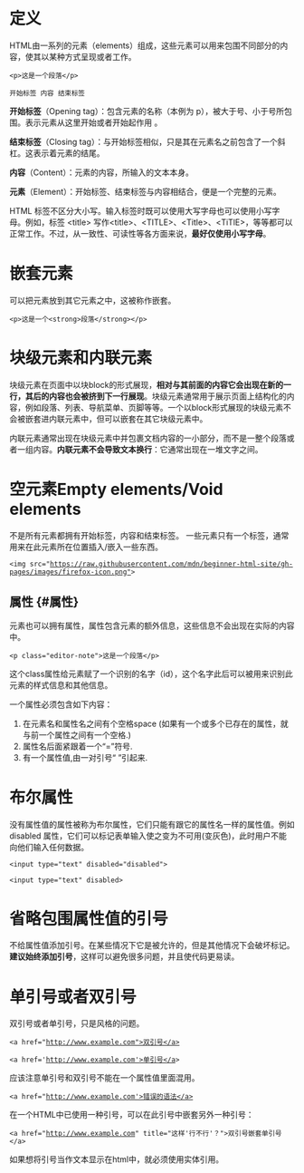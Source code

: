 # 定义

HTML由一系列的元素（elements）组成，这些元素可以用来包围不同部分的内容，使其以某种方式呈现或者工作。

`<p>这是一个段落</p>`

`开始标签 内容 结束标签`

**开始标签**（Opening tag）：包含元素的名称（本例为 p），被大于号、小于号所包围。表示元素从这里开始或者开始起作用 。

**结束标签**（Closing tag）：与开始标签相似，只是其在元素名之前包含了一个斜杠。这表示着元素的结尾。

**内容**（Content）：元素的内容，所输入的文本本身。

**元素**（Element）：开始标签、结束标签与内容相结合，便是一个完整的元素。

HTML 标签不区分大小写。输入标签时既可以使用大写字母也可以使用小写字母。例如，标签 &lt;title&gt; 写作&lt;title&gt;、&lt;TITLE&gt;、&lt;Title&gt;、&lt;TiTlE&gt;，等等都可以正常工作。不过，从一致性、可读性等各方面来说，**最好仅使用小写字母**。

# 嵌套元素

可以把元素放到其它元素之中，这被称作嵌套。

`<p>这是一个<strong>段落</strong></p>`

# 块级元素和内联元素

块级元素在页面中以块block的形式展现，**相对与其前面的内容它会出现在新的一行，其后的内容也会被挤到下一行展现**。块级元素通常用于展示页面上结构化的内容，例如段落、列表、导航菜单、页脚等等。一个以block形式展现的块级元素不会被嵌套进内联元素中，但可以嵌套在其它块级元素中。

内联元素通常出现在块级元素中并包裹文档内容的一小部分，而不是一整个段落或者一组内容。**内联元素不会导致文本换行**：它通常出现在一堆文字之间。

# 空元素Empty elements/Void elements

不是所有元素都拥有开始标签，内容和结束标签。 一些元素只有一个标签，通常用来在此元素所在位置插入/嵌入一些东西。

`<img src="`[`https://raw.githubusercontent.com/mdn/beginner-html-site/gh-pages/images/firefox-icon.png"`](https://raw.githubusercontent.com/mdn/beginner-html-site/gh-pages/images/firefox-icon.png"]%28https://raw.githubusercontent.com/mdn/beginner-html-site/gh-pages/images/firefox-icon.png"]%28https://raw.githubusercontent.com/mdn/beginner-html-site/gh-pages/images/firefox-icon.png"]%28https://raw.githubusercontent.com/mdn/beginner-html-site/gh-pages/images/firefox-icon.png>]%28https://raw.githubusercontent.com/mdn/beginner-html-site/gh-pages/images/firefox-icon.png"]%28https://raw.githubusercontent.com/mdn/beginner-html-site/gh-pages/images/firefox-icon.png"&gt%29&gt%29&gt%29&gt)`>`

## 属性 {#属性}

元素也可以拥有属性，属性包含元素的额外信息，这些信息不会出现在实际的内容中。

`<p class="editor-note">这是一个段落</p>`

这个class属性给元素赋了一个识别的名字（id），这个名字此后可以被用来识别此元素的样式信息和其他信息。

一个属性必须包含如下内容：

1. 在元素名和属性名之间有个空格space \(如果有一个或多个已存在的属性，就与前一个属性之间有一个空格.\)
2. 属性名后面紧跟着一个“=”符号.
3. 有一个属性值,由一对引号“ ”引起来.

# 布尔属性

没有属性值的属性被称为布尔属性，它们只能有跟它的属性名一样的属性值。例如disabled 属性，它们可以标记表单输入使之变为不可用\(变灰色\)，此时用户不能向他们输入任何数据。

`<input type="text" disabled="disabled">`

`<input type="text" disabled>`

# 省略包围属性值的引号

不给属性值添加引号。在某些情况下它是被允许的，但是其他情况下会破坏标记。**建议始终添加引号**，这样可以避免很多问题，并且使代码更易读。

# 单引号或者双引号

双引号或者单引号，只是风格的问题。

`<a href="`[`http://www.example.com">双引号</a>`](http://www.example.com">双引号</a>]%28http://www.example.com">双引号)

`<a href='`[`http://www.example.com'>单引号</a`](http://www.example.com'>单引号</a]%28http://www.example.com'>单引号)`>`

应该注意单引号和双引号不能在一个属性值里面混用。

`<a href="`[`http://www.example.com'>错误的语法</a>`](http://www.example.com'>错误的语法</a>]%28http://www.example.com'>错误的语法)

在一个HTML中已使用一种引号，可以在此引号中嵌套另外一种引号：

`<a href="`[`http://www.example.com`](http://www.example.com)`" title="这样'行不行'？">双引号嵌套单引号</a>`

如果想将引号当作文本显示在html中，就必须使用实体引用。

